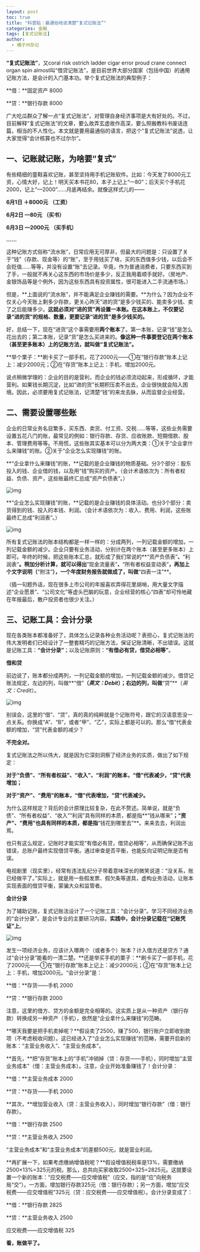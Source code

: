 ```yaml
---
layout: post
toc: true
title: "科普贴：最通俗地说清楚“复式记账法”"
categories: 金融 
tags: [复式记账法]
author:
  - 橘子州杂记
---
```


**“复式记账法”**，又coral risk ostrich ladder cigar error proud crane connect organ spin almost叫“借贷记账法”，是目前世界大部分国家（包括中国）的通用记账方法，是会计的入门基本功。举个复式记账法的典型例子：

**借：**固定资产 8000

**贷：**银行存款 8000

广大吃瓜群众了解一点“复式记账法”，对管理自身经济事项是大有好处的。不过，目前解释“复式记账法”的文章，要么故弄玄虚故作高深，要么照搬教科书废话连篇，相当的不人性化。本文就是要用最通俗的语言，把这个“复式记账法”说透，让大家觉得“会计核算也不过尔尔”。

## 一、记账就记账，为啥要“复式”

有些精细的童鞋喜欢记账，甚至坚持用手机记账软件。比如：今天发了8000元工资，心情大好，记上！明天买本书花80，本子上记上“—80”；后天买个手机花2000，记上“—2000”……月底再结余。就像这样式儿的——

**6月1日** **＋8000元** **（工资）**

**6月2日** **—80元** **（买书）**

**6月3日** **—2000元** **（买手机）**

**……**

这种记账方式俗称“流水账”，日常应用无可厚非，但最大的问题是：只设置了关于“钱”（存款、现金等）的“账”，至于用钱买了啥，买的东西值多少钱，以后会不会贬值……等等，并没有设置“账”去记录。毕竟，作为普通消费者，只要东西买到了手，一般就不再关心这东西的市场价是多少，反正我用着顺手就好。（房地产、金银饰品等是个例外，因为这些东西具有投资属性，很可能进入二手流通市场。）

但是，**上面说的“流水账”，并不能满足企业赚钱的需要。**为什么？因为企业不仅关心今天账上剩多少存款，更关心昨天“进的货”是多少钱买的、能卖多少钱、卖了之后能赚多少。**这就必须对“进的货”再设置一本账。在这本账上，不仅要记录“进的货”的规格、数量，更要记录“进的货”是多少钱买的。**

好，总结一下，现在“进货”这个事需要用**两个账本**了。第一本账，记录“钱”是怎么花出去的；第二本账，记录“货”是怎么买进来的。**像这种一件事要登记在两个账本（甚至更多账本）上的记账方法，就叫做“复式记账法”。**

**举个栗子：**刷卡买了一部手机，花了2000元——①在“银行存款”账本上记上：减少2000元；②在“存货”账本上记上：手机，增加2000元。

说点稍微学理的：企业的目的是营利，而企业的钱必须流动起来，形成循环，才能营利。如果钱长期沉淀，比如“进的货”长期积压卖不出去，企业很快就会陷入困境。因此，必须要用复式记账法，记清楚“钱”的来龙去脉，从而监督企业经营。

## 二、需要设置哪些账

企业的日常业务名目繁多，买东西、卖货、付工资、交税……等等，这些业务需要设置五花八门的账，最常见的例如：银行存款、存货、应收账款、短期借款、股本、管理费用等等。不用慌，这些账其实基本可以分为两大类：①关于“企业拿什么来赚钱”的账。②关于“企业怎么实现赚钱”的账。

**“企业拿什么来赚钱”的账，**记载的是企业赚钱的物质基础。分3个部分：股东投入的钱、企业借的钱，以及用“钱”购买的资产。（会计术语依次为：所有者权益、负债、资产，这些账最终汇总成“资产负债表”。）



![img](https://pic3.zhimg.com/80/v2-8fcab4738e42483529722f7dd4b5752a_720w.jpg)



**“企业怎么实现赚钱”的账，**记载的是企业赚钱的具体活动。也分3个部分：卖货得到的钱、投入的本钱、利润。（会计术语依次为：收入、费用、利润，这些账最终汇总成“利润表”。）



![img](https://pic3.zhimg.com/80/v2-c7dd240fc62f353e52c0ab5d0e3cb3de_720w.jpg)



所有复式记账法的账本结构都是一样一样的：分成两列，一列记载金额的增加，一列记载金额的减少。企业只要有业务活动，分别计在两个账本（甚至更多账本）上即可。年终的时候，把这些账本汇总，就形成了我们常说的**“资产负债表”**、**“利润表”**。稍加分析计算，就可以得出**“现金流量表”**、**“所有者权益变动表”**，再加上个文字说明（**“附注”**），一个年度财务报告就做成了，叫做**“四表一注”**。

（插一句题外话，现在很多上市公司的年报喜欢弄得花里胡哨，用大量文字描述“企业愿景”、“公司文化”等虚头巴脑的玩意，企业经营的核心“四表”却可怜地藏在年报最后，散户投资者也很少关注。）



## 三、记账工具：会计分录

现在各类账本都准备好了，具体怎么记录各种业务活动呢？表担心，复式记账法的伟大发明者们已经设计了一整套精巧的记账方法，保证记账清晰，不出错误。这就是记账工具：**“会计分录”**；以及记账原则：**“有借必有贷，借贷必相等”**。

**借和贷**

前边说了，账本都分成两列，一列记载金额的增加，一列记载金额的减少。借贷记账法规定，左边的列，叫做**“借”**（*英文：Debit*）；右边的列，叫做**“贷”**（*英文：Credit*）。



![img](https://pic2.zhimg.com/80/v2-61d59b96e9ccf8c83fb5c0cbf126b52d_720w.jpg)





别误会，这里的“借”、“贷”，真的真的纯粹就是个记账符号，跟它的汉语意思没一点关系。你换成“A”、“B”，或者“甲”、“乙”，实际上都是可以的。那么“借”代表金额的增加，“贷”代表金额的减少？



**不完全对。**

复式记账法之所以伟大，就是因为它深刻洞察了经济业务的实质，做出了如下规定：

**对于“负债”、“所有者权益”、“收入”、“利润”的账本，“借”代表减少，“贷”代表增加；**

**对于“资产”、“费用”的账本，“借”代表增加，“贷”代表减少。**

为什么这样规定？背后的会计原理比较复杂，在此不赘述。简单说，就是“负债”、“所有者权益”、“收入”“利润”具有同样的本质，都是指**“钱从哪来”**；“资产”、“费用”也具有同样的本质，都是指**“钱花到哪里去”**。来来去去，利润出焉。

也只有这么规定，记账时才能实现“有借必有贷，借贷必相等”，从而确保记账不出错误，总账户最终实现借贷平衡。通过审查是否平衡，也能反向证明记账是否有误。



电视剧里（现实里），经常有违法乱纪分子带着意味深长的微笑说道：“没关系，账已经做平了。”实际上，就是用一些假发票、假欠条等道具，虚构业务活动，让账本实现表面的借贷平衡，蒙骗大众和监管者。

**会计分录**

为了辅助记账，复式记账法设计了一个记账工具：“会计分录”。学习不同经济业务的“会计分录”，是会计专业的主要研习内容。**实践中，会计分录记载在“记账凭证”上**。



![img](https://pic1.zhimg.com/80/v2-9c4e18d3ac990e4719cd54d99678dfa0_720w.jpg)



发生一项经济业务，应该计入哪两个（或者多个）账本？计入借方还是贷方？通过“会计分录”能看的一清二楚。**还是举买手机的栗子：**刷卡买了一部手机，花了2000元——①在“银行存款”账本上记上：减少2000元；②在“存货”账本上记上：手机，增加2000元。“会计分录”是：

**借：**存货——手机 2000

**贷：**银行存款 2000

注意，这里的借方、贷方的金额是完全相等的。这实质上是从一种资产（银行存款）转换成另一种资产（手机），依然是“企业拿什么来赚钱”的范畴。

**哪天我要是把手机卖掉呢？**假设卖了2500，赚了500，银行账户立即收到款项（不考虑税收问题）。这已经进入了“企业怎么实现赚钱”的范畴，需要开启新的账本：“主营业务收入”、“主营业务成本”。

**首先，**把“存货”账本上的“手机”冲销掉（贷：存货——手机），同时增加“主营业务成本”（借：主营业务成本）。注意，企业开始准备赚钱了！会计分录：

**借：**主营业务成本 2000

**贷：**存货——手机 2000

**其次，**增加营业收入（贷：主营业务收入），同时增加“银行存款”（借：银行存款）。

**借：**银行存款 2500

**贷：**主营业务收入 2500

“主营业务成本”和“主营业务成本”的差额500元，就是营业利润。

**再扩展一下，如果考虑缴纳增值税呢？**假设增值税税率是13%，需要缴纳2500×13%=325元的税。那么，总共向买家收取2500+325=2825元。这就要设置一个新的账本：“应交税费——应交增值税”（应交，指的是“应”向税务局“交”）。一方面，增加银行存款325元（借：银行存款）；另一方面，增加“应交税费——应交增值税”325元（贷：应交税费——应交增值税）。会计分录变成了：

**借：**银行存款 2825

**贷：**主营业务收入 2500

应交税费——应交增值税 325

**看，账做平了。**
